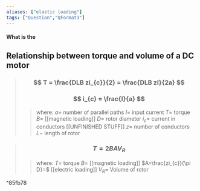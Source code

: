 ```yaml
---
aliases: ["elastic loading"]
tags: ["Question","QFormat3"]
---
```


#### What is the
## Relationship between torque and volume of a DC motor

> ### $$ T =  \frac{DLB zi_{c}}{2} =  \frac{DLB zI}{2a} $$ 
> ### $$ i_{c} = \frac{I}{a} $$
>> where:
>> $a=$ number of parallel paths
>> $I=$ input current
>> $T=$ torque 
>> $B=$ [[magnetic loading]]
>> $D=$ rotor diameter
>> $i_{c}=$ current in conductors [[UNFINISHED STUFF]]
>> $z=$ number of conductors
>> $L-$ length of rotor

> ### $$ T = 2BA V_{R} $$ 
>> where:
>> $T=$ torque
>> $B=$ [[magnetic loading]]
>> $A=\frac{zi_{c}}{\pi D}=$ [[electric loading]]
>> $V_{R}=$ Volume of rotor

^85fb78
